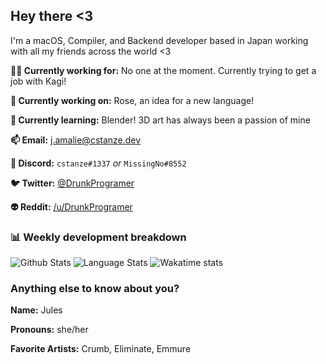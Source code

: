 ## Hey there <3

I'm a macOS, Compiler, and Backend developer based in Japan working with all my friends across the world <3

**👩‍💻 Currently working for:** No one at the moment. Currently trying to get a job with Kagi!

**🔭 Currently working on:** Rose, an idea for a new language!

**🌱 Currently learning:** Blender! 3D art has always been a passion of mine

**📫 Email:** [j.amalie@cstanze.dev](mailto:j.amalie@cstanze.dev)

**💬 Discord:** `cstanze#1337` *or* `MissingNo#8552`

**🐦 Twitter:** [@DrunkProgramer](https://twitter.com/DrunkProgramer)

**👽 Reddit:** [/u/DrunkProgramer](https://reddit.com/u/DrunkProgramer)

### 📊 Weekly development breakdown

![Github Stats](https://github-readme-stats.vercel.app/api?username=cstanze&show_icons=true&theme=onedark)
![Language Stats](https://github-readme-stats.vercel.app/api/top-langs/?username=cstanze&layout=compact&theme=onedark)
![Wakatime stats](https://github-readme-stats.vercel.app/api/wakatime?username=cstanze)

### Anything else to know about you?

**Name:** Jules

**Pronouns:** she/her

**Favorite Artists:** Crumb, Eliminate, Emmure
